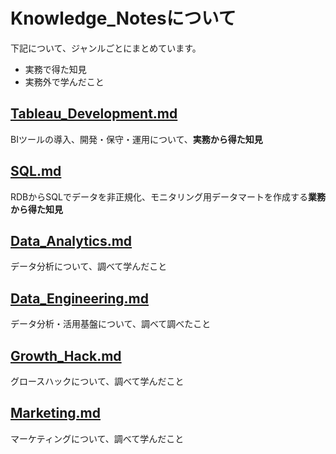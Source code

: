 # Knowledge_Notesについて
下記について、ジャンルごとにまとめています。
- 実務で得た知見
- 実務外で学んだこと

## [Tableau_Development.md][1814dffc]
BIツールの導入、開発・保守・運用について、**実務から得た知見**

  [1814dffc]: https://github.com/selectfromwhere/Knowledge_Notes/blob/master/Tableau_Development.md "BIツール向けデータマート開発・運用の知見"

## [SQL.md][aa870656]
RDBからSQLでデータを非正規化、モニタリング用データマートを作成する**業務から得た知見**

  [aa870656]: https://github.com/selectfromwhere/Knowledge_Notes/blob/master/SQL.md "非正規化SQLを書くための知見"

## [Data_Analytics.md][78f2474c]
データ分析について、調べて学んだこと

  [78f2474c]: https://github.com/selectfromwhere/Knowledge_Notes/blob/master/Data_Analytics.md "ビジネスでデータ分析を活かす方法"

## [Data_Engineering.md][64103524]
データ分析・活用基盤について、調べて調べたこと

  [64103524]: https://github.com/selectfromwhere/Knowledge_Notes/blob/master/Data_Engineering.md "データ活用基盤を知る"

## [Growth_Hack.md][59cca0c9]
グロースハックについて、調べて学んだこと

  [59cca0c9]: https://github.com/selectfromwhere/Knowledge_Notes/blob/master/Growth_Hack.md "グロースハックを知る"

## [Marketing.md][725b3573]
マーケティングについて、調べて学んだこと

  [725b3573]: https://github.com/selectfromwhere/Knowledge_Notes/blob/master/Marketing.md "マーケティングを知る"
